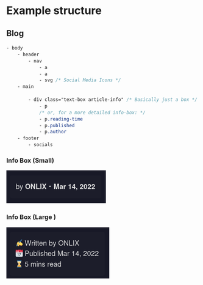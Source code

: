 # Example structure
## Blog

```css
- body
    - header
        - nav 
            - a
            - a
            - svg /* Social Media Icons */
    - main

        - div class="text-box article-info" /* Basically just a box */
            - p
            /* or, for a more detailed info-box: */
            - p.reading-time
            - p.published
            - p.author
    - footer
        - socials
```

### Info Box (Small)
![Info Box (Small)](infobox-small.png)

### Info Box (Large )
![Info Box (Large)](infobox-large.png)